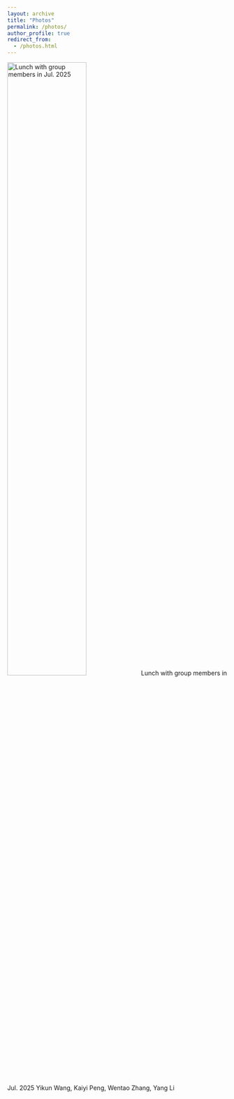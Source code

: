 ```yaml
---
layout: archive
title: "Photos"
permalink: /photos/
author_profile: true
redirect_from: 
  - /photos.html
---
```


<img title="Lunch with group members in Jul. 2025" src="../images/2025_07_08.jpg" width="60%">  
Lunch with group members in Jul. 2025  
Yikun Wang, Kaiyi Peng, Wentao Zhang, Yang Li
